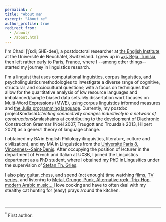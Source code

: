```yaml
---
permalink: /
title: "About me"
excerpt: "About me"
author_profile: true
redirect_from: 
  - /about/
  - /about.html
---
```


I'm Chadi [ˈʃɛdi; SHE-dee], a postdoctoral researcher  at <a href="https://www.unine.ch/anglais" target="_blank">the English Institute</a> at the Université de Neuchâtel, Switzerland. I grew up in 
<a href="https://en.wikipedia.org/wiki/B%C3%A9ja" target="_blank">باجة Beja, Tunisia</a>, then left rather early to Paris, France, where I --among other things-- started my journey in linguistics research. 

I'm a linguist that uses computational linguistics, corpus linguistics, and psycholinguistics methodologies to investigate a diverse range of cognitive, structural, and sociocultural questions; with a focus on techniques that allow for the quantitative analysis of low resource languages and imbalanced/sample biased data sets. My dissertation work focuses on Multi-Word Expressions (MWE), using corpus linguistics informed measures and <a href="https://julialang.org/" target="_blank">the Julia programming language</a>. Currently, my postdoc project&mdash*Detecting connectivity changes inductively in a network of constructions*&mdashaims at contributing to the development of Diachronic Construction Grammar (Noël 2007, Traugott and Trousdale 2013, Hilpert 2021) as a general theory of language change.

I obtained my BA in English Philology (linguistics, literature, culture and civilization), and my MA in Linguistics from the <a href="https://www.univ-paris8.fr/" target="_blank">Université Paris 8, Vincennes--Saint-Denis</a>. After occupying the position of lecturer in the department of French and Italian at UCSB, I joined the Linguistics department as a PhD student, where I obtained my PhD in Lingusitics under the supervision of <a href="https://www.stgries.info" target="_blank">Stefan Th. Gries</a>.

I also play guitar, chess, and spend (not enough) time watching <a href="https://letterboxd.com/enahoua/films/" target="_blank">films, TV series</a>, and listening to <a href="https://open.spotify.com/user/w799hdeiwu9qtl0ffcs8c0yxk?si=5e0b0eba5d794691" target="_blank">Metal, Grunge, Punk, Alternative rock, Trip-Hop, modern Arabic music... </a> I love cooking and have to often deal with my stealthy cat hunting for (easy) prays around the kitchen.


<br>
<hr/>
<sup>*</sup> First author.
